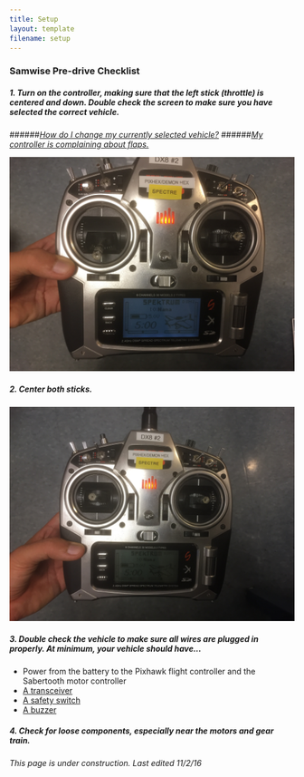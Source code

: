 ```yaml
---
title: Setup
layout: template
filename: setup 
--- 
```


### Samwise Pre-drive Checklist

##### 1. Turn on the controller, making sure that the left stick (throttle) is centered and down. Double check the screen to make sure you have selected the correct vehicle.
######*[How do I change my currently selected vehicle?](https://drive.google.com/file/d/0B6cEozG9ml5MSk1rZzdiLUs0TVE/view?usp=sharing)*
######*[My controller is complaining about flaps.](https://drive.google.com/file/d/0B6cEozG9ml5MSk1rZzdiLUs0TVE/view?usp=sharing)*

![Trans1](images/Transmitter1.JPG)

##### 2. Center both sticks.

![Trans2](images/Transmitter2.JPG)

##### 3. Double check the vehicle to make sure all wires are plugged in properly. At minimum, your vehicle should have...
- Power from the battery to the Pixhawk flight controller and the Sabertooth motor controller
- [A transceiver]()
- [A safety switch](olinrobotics/olinrobotics.github.io/images/Switch.png)
- [A buzzer]()

##### 4. Check for loose components, especially near the motors and gear train.

*This page is under construction. Last edited 11/2/16*
